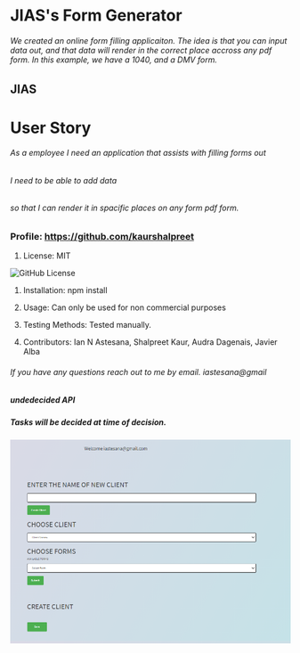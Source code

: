 
# JIAS's Form Generator

###### We created an online form filling applicaiton. The idea is that you can input data out, and that data will render in the correct place accross any pdf form. In this example, we have a 1040, and a DMV form.

## JIAS

# User Story
###### As a employee I need an application that assists with filling forms out
###### I need to be able to add data
###### so that I can render it in spacific places on any form pdf form.

### Profile: https://github.com/kaurshalpreet

1. License:
   MIT

![GitHub License](https://img.shields.io/badge/license-MIT-blue.svg)

1. Installation: 
   npm install

1. Usage: 
    Can only be used for non commercial purposes

1. Testing Methods: 
    Tested manually.

1. Contributors: 
    Ian N Astesana, Shalpreet Kaur, Audra Dagenais, Javier Alba

###### If you have any questions reach out to me by email. iastesana@gmail
    
##### undedecided API
##### Tasks will be decided at time of decision.

![Alt text](./wireframe.png "Homepage")